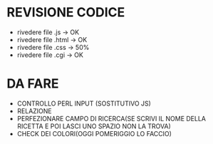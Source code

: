 ﻿# REVISIONE CODICE
* rivedere file .js -> OK
* rivedere file .html -> OK
* rivedere file .css ->  50%
* rivedere file .cgi -> OK

# DA FARE
* CONTROLLO PERL INPUT (SOSTITUTIVO JS)
* RELAZIONE
* PERFEZIONARE CAMPO DI RICERCA(SE SCRIVI IL NOME DELLA RICETTA E POI LASCI UNO SPAZIO NON LA TROVA)
* CHECK DEI COLORI(OGGI POMERIGGIO LO FACCIO)
